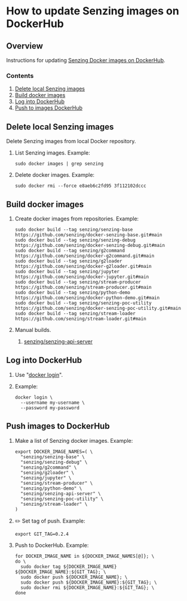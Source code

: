 # How to update Senzing images on DockerHub

## Overview

Instructions for updating [Senzing Docker images on DockerHub](https://hub.docker.com/u/senzing).

### Contents

1. [Delete local Senzing images](#delete-local-senzing-images)
1. [Build docker images](#build-docker-images)
1. [Log into DockerHub](#log-into-dockerhub)
1. [Push to images DockerHub](#push-images-to-dockerhub)

## Delete local Senzing images

Delete Senzing images from local Docker repository.

1. List Senzing images.  Example:

    ```console
    sudo docker images | grep senzing
    ```

1. Delete docker images.  Example:

    ```console
    sudo docker rmi --force e8aeb6c2fd95 3f112102dccc
    ```

## Build docker images

1. Create docker images from repositories.  Example:

    ```console
    sudo docker build --tag senzing/senzing-base        https://github.com/senzing/docker-senzing-base.git#main
    sudo docker build --tag senzing/senzing-debug       https://github.com/senzing/docker-senzing-debug.git#main
    sudo docker build --tag senzing/g2command           https://github.com/senzing/docker-g2command.git#main
    sudo docker build --tag senzing/g2loader            https://github.com/senzing/docker-g2loader.git#main
    sudo docker build --tag senzing/jupyter             https://github.com/senzing/docker-jupyter.git#main
    sudo docker build --tag senzing/stream-producer     https://github.com/senzing/stream-producer.git#main
    sudo docker build --tag senzing/python-demo         https://github.com/senzing/docker-python-demo.git#main
    sudo docker build --tag senzing/senzing-poc-utility https://github.com/senzing/docker-senzing-poc-utility.git#main
    sudo docker build --tag senzing/stream-loader       https://github.com/senzing/stream-loader.git#main
    ```

1. Manual builds.
     1. [senzing/senzing-api-server](https://github.com/Senzing/senzing-api-server)

## Log into DockerHub

1. Use "[docker login](https://docs.docker.com/engine/reference/commandline/login/)".

1. Example:

    ```console
    docker login \
      --username my-username \
      --password my-password
    ```

## Push images to DockerHub

1. Make a list of Senzing docker images. Example:

    ```console
    export DOCKER_IMAGE_NAMES=( \
      "senzing/senzing-base" \
      "senzing/senzing-debug" \
      "senzing/g2command" \
      "senzing/g2loader" \
      "senzing/jupyter" \
      "senzing/stream-producer" \
      "senzing/python-demo" \
      "senzing/senzing-api-server" \
      "senzing/senzing-poc-utility" \
      "senzing/stream-loader" \
    )
    ```

1. :pencil2: Set tag of push.  Example:

    ```console
    export GIT_TAG=0.2.4
    ```

1. Push to DockerHub.  Example:

    ```console
    for DOCKER_IMAGE_NAME in ${DOCKER_IMAGE_NAMES[@]}; \
    do \
      sudo docker tag ${DOCKER_IMAGE_NAME} ${DOCKER_IMAGE_NAME}:${GIT_TAG}; \
      sudo docker push ${DOCKER_IMAGE_NAME}; \
      sudo docker push ${DOCKER_IMAGE_NAME}:${GIT_TAG}; \
      sudo docker rmi ${DOCKER_IMAGE_NAME}:${GIT_TAG}; \
    done
    ```
